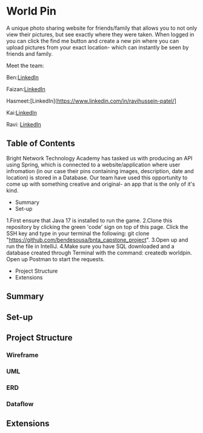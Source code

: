 # World Pin

A unique photo sharing website for friends/family that allows you to not only view their pictures, but see exactly where they were taken. When logged in you can click the find me button and create a new pin where you can upload pictures from your exact location- which can instantly be seen by friends and family.

Meet the team:

Ben:[LinkedIn]([https://www.linkedin.com/in/ravihussein-patel/](https://www.linkedin.com/search/results/all/?heroEntityKey=urn%3Ali%3Afsd_profile%3AACoAADa8m34BgW6mg6y4gwdh85mNQqBd5_MEetE&keywords=ben%20de%20sousa&origin=RICH_QUERY_TYPEAHEAD_HISTORY&position=0&searchId=ac737493-ed90-47ba-b265-72f632a5d892&sid=4b6))

Faizan:[LinkedIn]([https://www.linkedin.com/in/ravihussein-patel/](https://www.linkedin.com/search/results/all/?heroEntityKey=urn%3Ali%3Afsd_profile%3AACoAADa8m34BgW6mg6y4gwdh85mNQqBd5_MEetE&keywords=ben%20de%20sousa&origin=RICH_QUERY_TYPEAHEAD_HISTORY&position=0&searchId=ac737493-ed90-47ba-b265-72f632a5d892&sid=4b6))

Hasmeet:[LinkedIn](https://www.linkedin.com/in/ravihussein-patel/]

Kai:[LinkedIn](https://www.linkedin.com/in/ravihussein-patel/)

Ravi: [LinkedIn](https://www.linkedin.com/in/ravihussein-patel/)


## Table of Contents

Bright Network Technology Academy has tasked us with producing an API using Spring, which is connected to a website/application where user infromation (in our case their pins containing images, description, date and location) is stored in a Database. Our team have used this opportunity to come up with something creative and original- an app that is the only of it's kind.



- Summary
- Set-up

1.First ensure that Java 17 is installed to run the game.
2.Clone this repository by clicking the green 'code' sign on top of this page. Click the SSH key and type in your terminal the following: git clone "https://github.com/bendesousa/bnta_capstone_project".
3.Open up and run the file in IntelliJ.
4.Make sure you have SQL downloaded and a database created through Terminal with the command: createdb worldpin.
Open up Postman to start the requests.


- Project Structure
- Extensions




## Summary


## Set-up


## Project Structure
### Wireframe
### UML
### ERD
### Dataflow


## Extensions


